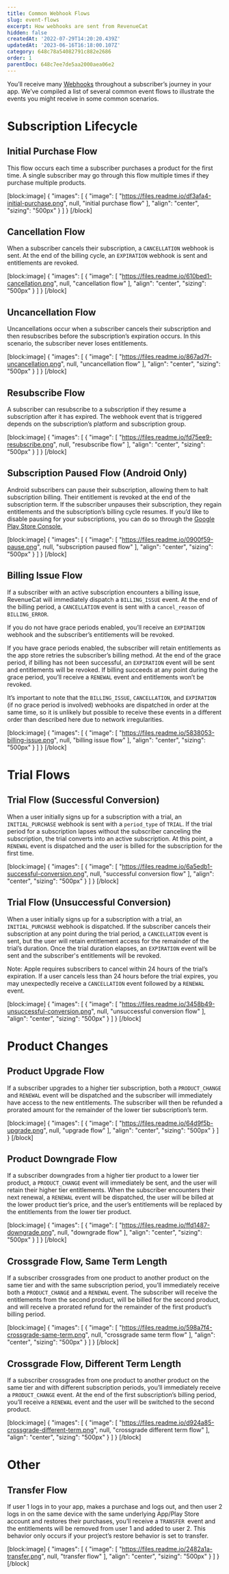```yaml
---
title: Common Webhook Flows
slug: event-flows
excerpt: How webhooks are sent from RevenueCat
hidden: false
createdAt: '2022-07-29T14:20:20.439Z'
updatedAt: '2023-06-16T16:18:00.107Z'
category: 648c78a54082791c882e2686
order: 1
parentDoc: 648c7ee7de5aa2000aea06e2
---
```

You’ll receive many [Webhooks](doc:webhooks) throughout a subscriber’s journey in your app. We’ve compiled a list of several common event flows to illustrate the events you might receive in some common scenarios.

# Subscription Lifecycle

## Initial Purchase Flow

This flow occurs each time a subscriber purchases a product for the first time. A single subscriber may go through this flow multiple times if they purchase multiple products.

[block:image]
{
  "images": [
    {
      "image": [
        "https://files.readme.io/df3afa4-initial-purchase.png",
        null,
        "initial purchase flow"
      ],
      "align": "center",
      "sizing": "500px"
    }
  ]
}
[/block]



## Cancellation Flow

When a subscriber cancels their subscription, a `CANCELLATION` webhook is sent. At the end of the billing cycle, an `EXPIRATION` webhook is sent and entitlements are revoked.

[block:image]
{
  "images": [
    {
      "image": [
        "https://files.readme.io/610bed1-cancellation.png",
        null,
        "cancellation flow"
      ],
      "align": "center",
      "sizing": "500px"
    }
  ]
}
[/block]



## Uncancellation Flow

Uncancellations occur when a subscriber cancels their subscription and then resubscribes before the subscription’s expiration occurs. In this scenario, the subscriber never loses entitlements.

[block:image]
{
  "images": [
    {
      "image": [
        "https://files.readme.io/867ad7f-uncancellation.png",
        null,
        "uncancellation flow"
      ],
      "align": "center",
      "sizing": "500px"
    }
  ]
}
[/block]



## Resubscribe Flow

A subscriber can resubscribe to a subscription if they resume a subscription after it has expired. The webhook event that is triggered depends on the subscription’s platform and subscription group.

[block:image]
{
  "images": [
    {
      "image": [
        "https://files.readme.io/fd75ee9-resubscribe.png",
        null,
        "resubscribe flow"
      ],
      "align": "center",
      "sizing": "500px"
    }
  ]
}
[/block]



## Subscription Paused Flow (Android Only)

Android subscribers can pause their subscription, allowing them to halt subscription billing. Their entitlement is revoked at the end of the subscription term. If the subscriber unpauses their subscription, they regain entitlements and the subscription’s billing cycle resumes. If you’d like to disable pausing for your subscriptions, you can do so through the [Google Play Store Console.](https://developer.android.com/google/play/billing/subscriptions#pause)

[block:image]
{
  "images": [
    {
      "image": [
        "https://files.readme.io/0900f59-pause.png",
        null,
        "subscription paused flow"
      ],
      "align": "center",
      "sizing": "500px"
    }
  ]
}
[/block]



## Billing Issue Flow

If a subscriber with an active subscription encounters a billing issue, RevenueCat will immediately dispatch a `BILLING_ISSUE` event. At the end of the billing period, a `CANCELLATION` event is sent with a `cancel_reason` of `BILLING_ERROR`. 

If you do not have grace periods enabled, you’ll receive an `EXPIRATION` webhook and the subscriber’s entitlements will be revoked. 

If you have grace periods enabled, the subscriber will retain entitlements as the app store retries the subscriber’s billing method. At the end of the grace period, if billing has not been successful, an `EXPIRATION` event will be sent and entitlements will be revoked. If billing succeeds at any point during the grace period, you’ll receive a `RENEWAL` event and entitlements won’t be revoked. 

It’s important to note that the `BILLING_ISSUE`, `CANCELLATION`, and `EXPIRATION` (if no grace period is involved) webhooks are dispatched in order at the same time, so it is unlikely but possible to receive these events in a different order than described here due to network irregularities.

[block:image]
{
  "images": [
    {
      "image": [
        "https://files.readme.io/5838053-billing-issue.png",
        null,
        "billing issue flow"
      ],
      "align": "center",
      "sizing": "500px"
    }
  ]
}
[/block]



# Trial Flows

## Trial Flow (Successful Conversion)

When a user initially signs up for a subscription with a trial, an `INITIAL_PURCHASE` webhook is sent with a `period_type` of `TRIAL`. If the trial period for a subscription lapses without the subscriber canceling the subscription, the trial converts into an active subscription. At this point, a `RENEWAL` event is dispatched and the user is billed for the subscription for the first time.

[block:image]
{
  "images": [
    {
      "image": [
        "https://files.readme.io/6a5edb1-successful-conversion.png",
        null,
        "successful conversion flow"
      ],
      "align": "center",
      "sizing": "500px"
    }
  ]
}
[/block]



## Trial Flow (Unsuccessful Conversion)

When a user initially signs up for a subscription with a trial, an `INITIAL_PURCHASE` webhook is dispatched. If the subscriber cancels their subscription at any point during the trial period, a `CANCELLATION` event is sent, but the user will retain entitlement access for the remainder of the trial’s duration. Once the trial duration elapses, an `EXPIRATION` event will be sent and the subscriber's entitlements will be revoked.

Note: Apple requires subscribers to cancel within 24 hours of the trial’s expiration. If a user cancels less than 24 hours before the trial expires, you may unexpectedly receive a `CANCELLATION` event followed by a `RENEWAL` event.

[block:image]
{
  "images": [
    {
      "image": [
        "https://files.readme.io/3458b49-unsuccessful-conversion.png",
        null,
        "unsuccessful conversion flow"
      ],
      "align": "center",
      "sizing": "500px"
    }
  ]
}
[/block]



# Product Changes

## Product Upgrade Flow

If a subscriber upgrades to a higher tier subscription, both a `PRODUCT_CHANGE` and `RENEWAL` event will be dispatched and the subscriber will immediately have access to the new entitlements. The subscriber will then be refunded a prorated amount for the remainder of the lower tier subscription’s term.

[block:image]
{
  "images": [
    {
      "image": [
        "https://files.readme.io/64d9f5b-upgrade.png",
        null,
        "upgrade flow"
      ],
      "align": "center",
      "sizing": "500px"
    }
  ]
}
[/block]



## Product Downgrade Flow

If a subscriber downgrades from a higher tier product to a lower tier product, a `PRODUCT_CHANGE` event will immediately be sent, and the user will retain their higher tier entitlements. When the subscriber encounters their next renewal, a `RENEWAL` event will be dispatched, the user will be billed at the lower product tier’s price, and the user’s entitlements will be replaced by the entitlements from the lower tier product.

[block:image]
{
  "images": [
    {
      "image": [
        "https://files.readme.io/ffd1487-downgrade.png",
        null,
        "downgrade flow"
      ],
      "align": "center",
      "sizing": "500px"
    }
  ]
}
[/block]



## Crossgrade Flow, Same Term Length

If a subscriber crossgrades from one product to another product on the same tier and with the same subscription period, you’ll immediately receive both a `PRODUCT_CHANGE` and a `RENEWAL` event. The subscriber will receive the entitlements from the second product, will be billed for the second product, and will receive a prorated refund for the remainder of the first product’s billing period.

[block:image]
{
  "images": [
    {
      "image": [
        "https://files.readme.io/598a7f4-crossgrade-same-term.png",
        null,
        "crossgrade same term flow"
      ],
      "align": "center",
      "sizing": "500px"
    }
  ]
}
[/block]



## Crossgrade Flow, Different Term Length

If a subscriber crossgrades from one product to another product on the same tier and with different subscription periods, you’ll immediately receive a `PRODUCT_CHANGE` event. At the end of the first subscription’s billing period, you’ll receive a `RENEWAL` event and the user will be switched to the second product.

[block:image]
{
  "images": [
    {
      "image": [
        "https://files.readme.io/d924a85-crossgrade-different-term.png",
        null,
        "crossgrade different term flow"
      ],
      "align": "center",
      "sizing": "500px"
    }
  ]
}
[/block]



# Other

## Transfer Flow

If user 1 logs in to your app, makes a purchase and logs out, and then user 2 logs in on the same device with the same underlying App/Play Store account and restores their purchases, you’ll receive a `TRANSFER `event and the entitlements will be removed from user 1 and added to user 2. This behavior only occurs if your project’s restore behavior is set to transfer.

[block:image]
{
  "images": [
    {
      "image": [
        "https://files.readme.io/2482a1a-transfer.png",
        null,
        "transfer flow"
      ],
      "align": "center",
      "sizing": "500px"
    }
  ]
}
[/block]